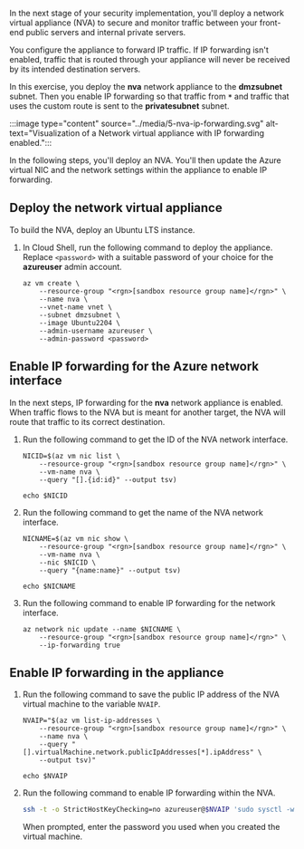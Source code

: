 In the next stage of your security implementation, you'll deploy a network virtual appliance (NVA) to secure and monitor traffic between your front-end public servers and internal private servers. 

You configure the appliance to forward IP traffic. If IP forwarding isn't enabled, traffic that is routed through your appliance will never be received by its intended destination servers.

In this exercise, you deploy the **nva** network appliance to the **dmzsubnet** subnet. Then you enable IP forwarding so that traffic from **`*`** and traffic that uses the custom route is sent to the **privatesubnet** subnet.

:::image type="content" source="../media/5-nva-ip-forwarding.svg" alt-text="Visualization of a Network virtual appliance with IP forwarding enabled.":::

In the following steps, you'll deploy an NVA. You'll then update the Azure virtual NIC and the network settings within the appliance to enable IP forwarding.

## Deploy the network virtual appliance

To build the NVA, deploy an Ubuntu LTS instance.

1. In Cloud Shell, run the following command to deploy the appliance. Replace `<password>` with a suitable password of your choice for the **azureuser** admin account.

    ```azurecli
    az vm create \
        --resource-group "<rgn>[sandbox resource group name]</rgn>" \
        --name nva \
        --vnet-name vnet \
        --subnet dmzsubnet \
        --image Ubuntu2204 \
        --admin-username azureuser \
        --admin-password <password>
    ```

## Enable IP forwarding for the Azure network interface

In the next steps, IP forwarding for the **nva** network appliance is enabled. When traffic flows to the NVA but is meant for another target, the NVA will route that traffic to its correct destination.

1. Run the following command to get the ID of the NVA network interface.

    ```azurecli
    NICID=$(az vm nic list \
        --resource-group "<rgn>[sandbox resource group name]</rgn>" \
        --vm-name nva \
        --query "[].{id:id}" --output tsv)

    echo $NICID
    ```

1. Run the following command to get the name of the NVA network interface.

    ```azurecli
    NICNAME=$(az vm nic show \
        --resource-group "<rgn>[sandbox resource group name]</rgn>" \
        --vm-name nva \
        --nic $NICID \
        --query "{name:name}" --output tsv)

    echo $NICNAME
    ```

1. Run the following command to enable IP forwarding for the network interface.

    ```azurecli
    az network nic update --name $NICNAME \
        --resource-group "<rgn>[sandbox resource group name]</rgn>" \
        --ip-forwarding true
    ```

## Enable IP forwarding in the appliance

1. Run the following command to save the public IP address of the NVA virtual machine to the variable `NVAIP`.

    ```azurecli
    NVAIP="$(az vm list-ip-addresses \
        --resource-group "<rgn>[sandbox resource group name]</rgn>" \
        --name nva \
        --query "[].virtualMachine.network.publicIpAddresses[*].ipAddress" \
        --output tsv)"

    echo $NVAIP
    ```

1. Run the following command to enable IP forwarding within the NVA.

    ```bash
    ssh -t -o StrictHostKeyChecking=no azureuser@$NVAIP 'sudo sysctl -w net.ipv4.ip_forward=1; exit;'
    ```

    When prompted, enter the password you used when you created the virtual machine.
